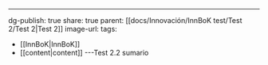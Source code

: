 ---
dg-publish: true
share: true
parent: [[docs/Innovación/InnBoK test/Test 2/Test 2\|Test 2]]
image-url: 
tags:
- [[InnBoK\|InnBoK]]
- [[content\|content]]
---Test 2.2 sumario